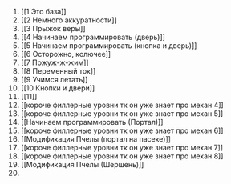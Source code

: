 1. [[1 Это база]]
2. [[2 Немного аккуратности]]
3. [[3 Прыжок веры]]
4. [[4 Начинаем программировать (дверь)]]
5. [[5 Начинаем программировать (кнопка и дверь)]]
6. [[6 Осторожно, колючее]]
7. [[7 Пожуж-ж-жим]]
8. [[8 Переменный ток]]
9. [[9 Учимся летать]]
10. [[10 Кнопки и двери]]
11. [[11]]
12. [[короче филлерные уровни тк он уже знает про механ 4]]
13. [[короче филлерные уровни тк он уже знает про механ 5]]
14. [[Начинаем программировать (Портал)]]
15. [[короче филлерные уровни тк он уже знает про механ 6]]
16. [[Модификация Пчелы (портал на пасеке)]]
17. [[короче филлерные уровни тк он уже знает про механ 7]]
18. [[короче филлерные уровни тк он уже знает про механ 8]]
19. [[Модификация Пчелы (Шершень)]]
20. 